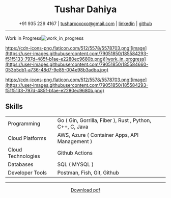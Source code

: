 <h1 align="center" > <bold> Tushar Dahiya </bold> </h1>

 <p align="center"> +91 935 229 4167 | <a href="mailto:tusharxoxoxo@gmail.com">tusharxoxoxo@gmail.com</a> | <a href="https://www.linkedin.com/in/dahiya-tushar/">linkedin</a> | <a href="https://github.com/tusharxoxoxo">github</a> </p>

---
Work in Progress![work_in_progress](https://user-images.githubusercontent.com/79051850/185584638-739c640e-abca-423a-8add-66554e0d9b0b.jpg)

https://cdn-icons-png.flaticon.com/512/5578/5578703.png![image](https://user-images.githubusercontent.com/79051850/185584293-f51f5133-797d-485f-b1ae-e2280ec9680b.png)![work_in_progress](https://user-images.githubusercontent.com/79051850/185584660-053b5db1-a736-48d7-9e85-004e98b3adba.jpg)

https://cdn-icons-png.flaticon.com/512/5578/5578703.png![image](https://user-images.githubusercontent.com/79051850/185584293-f51f5133-797d-485f-b1ae-e2280ec9680b.png)


## Skills

|                    |                                                                                                               |
| ------------------ | ------------------------------------------------------------------------------------------------------------- |
| Programming        | Go ( Gin, Gorrilla, Fiber ), Rust , Python, C++, C, Java                                                      |
| Cloud Platforms    | AWS, Azure ( Container Apps, API Management )                                                                 |
| Cloud Technologies | Github Actions                                                                                                |
| Databases          | SQL ( MYSQL )                                                                                                 |
| Developer Tools    | Postman, Fish, Git, Github                                                                                    |

---

<p align="center" > <a href="https://github.com/tusharxoxoxo/tusharxoxoxo/raw/main/resume.pdf"> Download pdf </a> </p>
